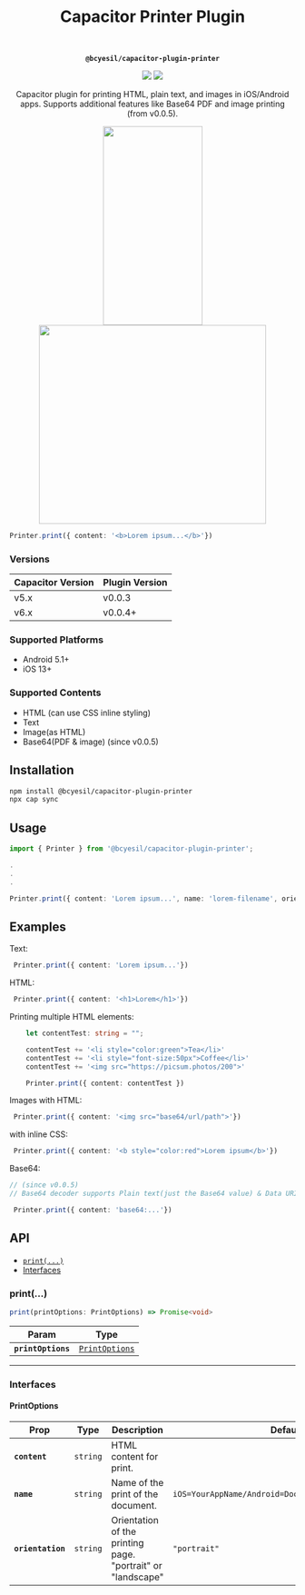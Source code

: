 <h1 align="center">Capacitor Printer Plugin</h1><br>
<p align="center"><strong><code>@bcyesil/capacitor-plugin-printer</code></strong></p>
<p align="center">
  <img src="https://img.shields.io/maintenance/yes/2024?style=for-the-badge" />
  <a href="https://www.npmjs.com/package/@bcyesil/capacitor-plugin-printer"><img src="https://img.shields.io/npm/dw/@bcyesil/capacitor-plugin-printer?style=for-the-badge" /></a>
</p>
<p align="center">
Capacitor plugin for printing HTML, plain text, and images in iOS/Android apps. Supports additional features like Base64 PDF and image printing (from v0.0.5).
</p>
<p align="center">
<img width="175px" height="350px" src="https://github.com/user-attachments/assets/5b638aba-d4ab-43ab-8fbf-a726335ef075">
<img width="400px" height="350px" src="https://github.com/BarisCanYesil/capacitor-plugin-printer/assets/17790689/818ea860-f3ba-4d8f-b08a-4df19ec57a43">
</p>

```typescript
Printer.print({ content: '<b>Lorem ipsum...</b>'})
```

### Versions
| Capacitor Version  | Plugin Version |
| ------------------ | ------------------ |
| v5.x | v0.0.3 |
| v6.x | v0.0.4+ |

### Supported Platforms

- Android 5.1+
- iOS 13+

### Supported Contents

- HTML (can use CSS inline styling)
- Text
- Image(as HTML)
- Base64(PDF & image) (since v0.0.5)

## Installation
```bash
npm install @bcyesil/capacitor-plugin-printer
npx cap sync
```

## Usage
 ```typescript
import { Printer } from '@bcyesil/capacitor-plugin-printer';

.
.
.

 Printer.print({ content: 'Lorem ipsum...', name: 'lorem-filename', orientation: 'landscape' })
```

## Examples
Text:
```typescript
 Printer.print({ content: 'Lorem ipsum...'})
```

HTML:
```typescript
 Printer.print({ content: '<h1>Lorem</h1>'})
```

Printing multiple HTML elements:
```typescript
    let contentTest: string = "";

    contentTest += '<li style="color:green">Tea</li>'
    contentTest += '<li style="font-size:50px">Coffee</li>'
    contentTest += '<img src="https://picsum.photos/200">'

    Printer.print({ content: contentTest })
```

Images with HTML:
```typescript
 Printer.print({ content: '<img src="base64/url/path">'})
```

with inline CSS:
```typescript
 Printer.print({ content: '<b style="color:red">Lorem ipsum</b>'})
```

Base64:
```typescript
// (since v0.0.5)
// Base64 decoder supports Plain text(just the Base64 value) & Data URI(data:content/type;base64)

 Printer.print({ content: 'base64:...'})
```

## API

<docgen-index>

* [`print(...)`](#print)
* [Interfaces](#interfaces)

</docgen-index>

<docgen-api>
<!--Update the source file JSDoc comments and rerun docgen to update the docs below-->

### print(...)

```typescript
print(printOptions: PrintOptions) => Promise<void>
```

| Param              | Type                                                  |
| ------------------ | ----------------------------------------------------- |
| **`printOptions`** | <code><a href="#printoptions">PrintOptions</a></code> |

--------------------


### Interfaces


#### PrintOptions

| Prop              | Type                | Description                                                 | Default                                                        | Since |
| ----------------- | ------------------- | ----------------------------------------------------------- | -------------------------------------------------------------- | ----- |
| **`content`**     | <code>string</code> | HTML content for print.                                     |                                                                | 0.0.1 |
| **`name`**        | <code>string</code> | Name of the print of the document.                          | <code>iOS=YourAppName/Android=Document+CurrentTimestamp</code> | 0.0.1 |
| **`orientation`** | <code>string</code> | Orientation of the printing page. "portrait" or "landscape" | <code>"portrait"</code>                                        | 0.0.1 |

</docgen-api>
